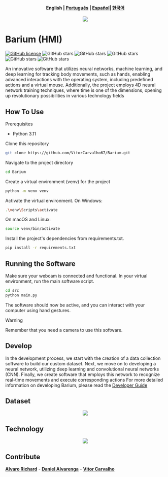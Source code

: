 <h4 align="center">
    <p>
        <b>English</b> |
        <a href="https://github.com/VitorCarvalho67/Barium/blob/main/README_pt-br.md">Рortuguês</a> |
        <a href="https://github.com/VitorCarvalho67/Barium/blob/main/README_es.md">Español</a>|
       <a href="https://github.com/VitorCarvalho67/Barium/blob/main/README_ko.md">한국어</a> 
       
    
</h4>

<p align="center">
  <img src="https://github.com/VitorCarvalho67/Barium/assets/102667323/c3067279-4aee-4b25-851b-8ebe5fe9449d" />
</p>

# Barium (HMI)

[![GitHub license](https://img.shields.io/github/license/vitorcarvalho67/Barium)](vitorcarvalho67/Barium/blob/master/LICENSE) ![GitHub stars](https://img.shields.io/github/stars/vitorcarvalho67/Barium) ![GitHub stars](https://img.shields.io/github/languages/count/vitorcarvalho67/Barium) ![GitHub stars](https://img.shields.io/github/languages/top/vitorcarvalho67/Barium) ![GitHub stars](https://img.shields.io/github/repo-size/vitorcarvalho67/Barium) ![GitHub stars](https://img.shields.io/github/languages/code-size/vitorcarvalho67/Barium)

An innovative software that utilizes neural networks, machine learning, and deep learning for tracking body movements, such as hands, enabling advanced interactions with the operating system, including predefined actions and a virtual mouse. Additionally, the project employs 4D neural network training techniques, where time is one of the dimensions, opening up revolutionary possibilities in various technology fields




## How To Use
Prerequisites
- Python 3.11

Clone this repository

```bash
git clone https://github.com/VitorCarvalho67/Barium.git
```

Navigate to the project directory

```bash
cd Barium
```

Create a virtual environment (venv) for the project

```bash
python -m venv venv
```

Activate the virtual environment.
On Windows:

```bash
.\venv\Scripts\activate
```

On macOS and Linux:

```bash
source venv/bin/activate
```

Install the project's dependencies from requirements.txt.

```bash
pip install -r requirements.txt
```

## Running the Software

Make sure your webcam is connected and functional.
In your virtual environment, run the main software script.

```bash
cd src
python main.py
```
The software should now be active, and you can interact with your computer using hand gestures.

>[!WARNING]
> Remember that you need a camera to use this software.

## Develop

In the development process, we start with the creation of a data collection software to build our custom dataset. Next, we move on to developing a neural network, utilizing deep learning and convolutional neural networks (CNN). Finally, we create software that employs this network to recognize real-time movements and execute corresponding actions For more detailed information on developing Barium, please read the [Developer Guide][Dev]

## Dataset

<p align="center">
  <img src="https://github.com/VitorCarvalho67/Barium/assets/102667323/e036d641-13af-40fd-bda5-18aee6fab524" />
</p>

## Technology

<p align="center">
  <img src="https://github.com/Daniel-Alvarenga/Barium/assets/128755697/6062d456-7840-4df6-b325-0d7b3380e9d5" />
</p>

## Contribute

**[Alvaro Richard]** -
**[Daniel Alvarenga]** -
**[Vitor Carvalho]**

[Alvaro Richard]: https://github.com/alvarorichard
[Daniel Alvarenga]: https://github.com/Daniel-Alvarenga
[Vitor Carvalho]: https://github.com/VitorCarvalho67

[dev]:DEV.md  

